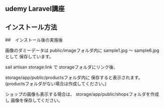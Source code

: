 ## udemy Laravel講座

## インストール方法

##　インストール後の実施後

画像のダミーデータは
public/imageフォルダ内に
sample1.jpg 〜 sample6.jpg として
保存しています。

sail artisan storage:link で
storageフォルダにリンク後、

storage/app/public/productsフォルダ内に
保存すると表示されます。
(productsフォルダがない場合は作成してください。)

ショップの画像も表示する場合は、
storage/app/public/shopsフォルダを作成し
画像を保存してください。